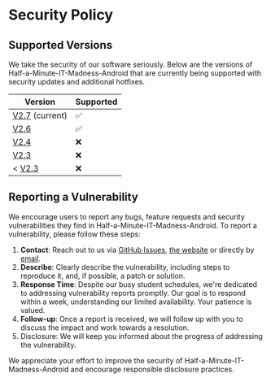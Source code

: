 # Security Policy

## Supported Versions

We take the security of our software seriously. Below are the versions of Half-a-Minute-IT-Madness-Android that are currently being supported with security updates and additional hotfixes.

| Version                                                                                                | Supported          |
|--------------------------------------------------------------------------------------------------------|--------------------|
| [V2.7](https://github.com/Stensel8/Half-a-Minute-IT-Madness-Android/releases/tag/StableV2.7) (current) | :white_check_mark: |
| [V2.6](https://github.com/Stensel8/Half-a-Minute-IT-Madness-Android/releases/tag/StableV2.6)           | :white_check_mark: |
| [V2.4](https://github.com/Stensel8/Half-a-Minute-IT-Madness-Android/releases/tag/DebugV2.4)            | :x:                |
| [V2.3](https://github.com/Stensel8/Half-a-Minute-IT-Madness-Android/releases/tag/DebugV2.3)            | :x:                |
| < [V2.3](https://github.com/Stensel8/Half-a-Minute-IT-Madness-Android/releases/tag/DebugV2.3)          | :x:                |

## Reporting a Vulnerability

We encourage users to report any bugs, feature requests and security vulnerabilities they find in Half-a-Minute-IT-Madness-Android. To report a vulnerability, please follow these steps:

1. **Contact**: Reach out to us via [GitHub Issues](https://github.com/Stensel8/Half-a-Minute-IT-Madness-Android/issues), [the website](http://hmitm.sten-tijhuis.nl) or directly by [email](mailto:Github@sten-tijhuis.nl).
2. **Describe**: Clearly describe the vulnerability, including steps to reproduce it, and, if possible, a patch or solution.
3. **Response Time**: Despite our busy student schedules, we're dedicated to addressing vulnerability reports promptly. Our goal is to respond within a week, understanding our limited availability. Your patience is valued.
4. **Follow-up**: Once a report is received, we will follow up with you to discuss the impact and work towards a resolution.
5. Disclosure: We will keep you informed about the progress of addressing the vulnerability. 

We appreciate your effort to improve the security of Half-a-Minute-IT-Madness-Android and encourage responsible disclosure practices.
